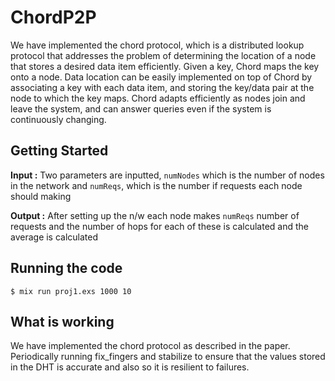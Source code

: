 # ChordP2P

We have implemented the chord protocol, which is a distributed lookup protocol that addresses the problem of determining the location of a node that stores a desired data item efficiently. 
Given a key, Chord maps the key onto a node. Data location can be easily implemented on top of Chord by associating a key with each data item, and storing the key/data pair at the node to which the key maps.
Chord adapts efficiently as nodes join and leave the system, and can answer queries even if the system is continuously changing. 

## Getting Started

**Input :** Two parameters are inputted, `numNodes` which is the number of nodes in the network and `numReqs`, which is the number if requests each node should making

**Output :** After setting up the n/w each node makes `numReqs` number of requests and the number of hops for each of these is calculated and the average is calculated


## Running the code
```
$ mix run proj1.exs 1000 10
```

## What is working

We have implemented the chord protocol as described in the paper. Periodically running fix_fingers and stabilize to ensure that the values stored in the DHT is accurate and also so it is resilient to failures.
